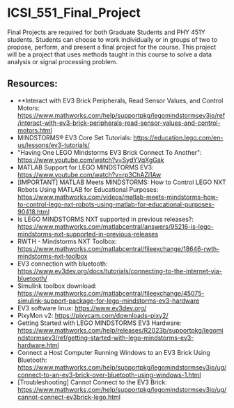 # ICSI_551_Final_Project
Final Projects are required for both Graduate Students and PHY 451Y students. Students can choose to work individually or in groups of two to propose, perform, and present a final project for the course. This project will be a project that uses methods taught in this course to solve a data analysis or signal processing problem.


## Resources:
- **Interact with EV3 Brick Peripherals, Read Sensor Values, and Control Motors: https://www.mathworks.com/help/supportpkg/legomindstormsev3io/ref/interact-with-ev3-brick-peripherals-read-sensor-values-and-control-motors.html
- MINDSTORMS® EV3 Core Set Tutorials: https://education.lego.com/en-us/lessons/ev3-tutorials/
- "Having One LEGO Mindstorms EV3 Brick Connect To Another": https://www.youtube.com/watch?v=SydYVqXgGak
- MATLAB Support for LEGO MINDSTORMS EV3: https://www.youtube.com/watch?v=rp3ChAZi1Aw
- [IMPORTANT] MATLAB Meets MINDSTORMS: How to Control LEGO NXT Robots Using MATLAB for Educational Purposes: https://www.mathworks.com/videos/matlab-meets-mindstorms-how-to-control-lego-nxt-robots-using-matlab-for-educational-purposes-90418.html
- Is LEGO MINDSTORMS NXT supported in previous releases?: https://www.mathworks.com/matlabcentral/answers/95216-is-lego-mindstorms-nxt-supported-in-previous-releases
- RWTH - Mindstorms NXT Toolbox: https://www.mathworks.com/matlabcentral/fileexchange/18646-rwth-mindstorms-nxt-toolbox
- EV3 connection with bluetooth: https://www.ev3dev.org/docs/tutorials/connecting-to-the-internet-via-bluetooth/
- Simulink toolbox download: https://www.mathworks.com/matlabcentral/fileexchange/45075-simulink-support-package-for-lego-mindstorms-ev3-hardware
- EV3 software linux: https://www.ev3dev.org/
- PixyMon v2: https://pixycam.com/downloads-pixy2/
- Getting Started with LEGO MINDSTORMS EV3 Hardware: https://www.mathworks.com/help/releases/R2023b/supportpkg/legomindstormsev3/ref/getting-started-with-lego-mindstorms-ev3-hardware.html
- Connect a Host Computer Running Windows to an EV3 Brick Using Bluetooth: https://www.mathworks.com/help/supportpkg/legomindstormsev3io/ug/connect-to-an-ev3-brick-over-bluetooth-using-windows-1.html
- [Troubleshooting] Cannot Connect to the EV3 Brick: https://www.mathworks.com/help/supportpkg/legomindstormsev3io/ug/cannot-connect-ev3brick-lego.html
